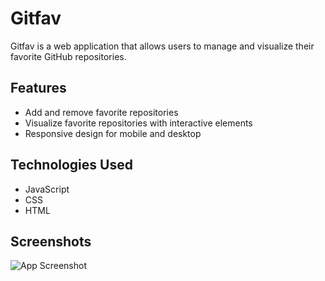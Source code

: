 # Gitfav

Gitfav is a web application that allows users to manage and visualize their favorite GitHub repositories.

## Features

- Add and remove favorite repositories
- Visualize favorite repositories with interactive elements
- Responsive design for mobile and desktop

## Technologies Used

- JavaScript
- CSS
- HTML

## Screenshots

![App Screenshot](https://i.imgur.com/S8PySGZ.png)
